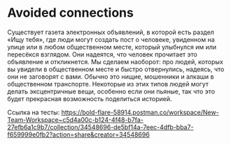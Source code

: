 # Avoided connections
Существует газета электронных объявлений, в которой есть раздел «Ищу тебя», где люди могут создать пост о человеке, увиденном на улице или в любом общественном месте, который улыбнулся им или пересёкся взглядом. Они надеятся, что человек прочитает это объявление и откликнется. Мы сделаем наоборот: про людей, которых вы увидели в общественном месте и быстро отвернулись, надеясь, что они не заговорят с вами. Обычно это нищие, мошенники и алкаши в общественном транспорте. Некоторые из этих типов людей могут делать эксцентричные вещи, особенно если они пьяные, так что это будет прекрасная возможность поделиться историей.

Ссылка на тесты: https://bold-flare-58914.postman.co/workspace/New-Team-Workspace~c5d4a00c-b124-4f48-b7fa-27efb6a1c9b7/collection/34548696-de5bf14a-7eec-4dfb-bba7-f659999e0fb2?action=share&creator=34548696
